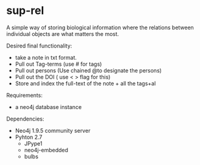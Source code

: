 sup-rel
=======

A simple way of storing biological information where the relations
between individual objects are what matters the most.

Desired final functionality:
 - take a note in txt format.
 - Pull out Tag-terms (use # for tags)
 - Pull out persons (Use chained @to designate the persons)
 - Pull out the DOI ( use < > flag for this)
 - Store and index the full-text of the note + all the tags+al

Requirements:
 - a neo4j database instance
 
 Dependencies:
  - Neo4j 1.9.5 community server
  - Pyhton 2.7
  	- JPype1
  	- neo4j-embedded
  	- bulbs
